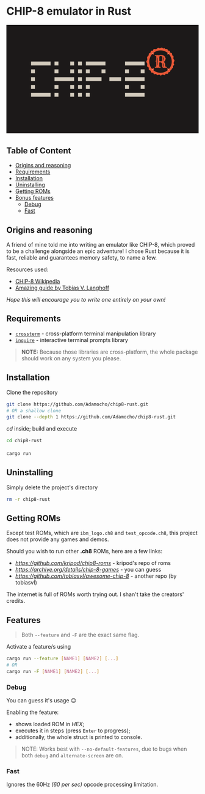 # CHIP-8 emulator in Rust
![chip8-rust logo](logo.svg)

## Table of Content
- [Origins and reasoning](#origins-and-reasoning)
- [Requirements](#requirements)
- [Installation](#installation)
- [Uninstalling](#uninstalling)
- [Getting ROMs](#getting-roms)
- [Bonus features](#features)
    - [Debug](#debug)
    - [Fast](#fast)

## Origins and reasoning
A friend of mine told me into writing an emulator like CHIP-8, which proved to be a challenge alongside an epic adventure! I chose Rust because it is fast, reliable and guarantees memory safety, to name a few.

Resources used:
+ [CHIP-8 Wikipedia](https://en.wikipedia.org/wiki/CHIP-8)
+ [Amazing guide by Tobias V. Langhoff](https://tobiasvl.github.io/blog/write-a-chip-8-emulator/)

*Hope this will encourage you to write one entirely on your own!*

## Requirements
- [`crossterm`](https://crates.io/crates/inquire) - cross-platform terminal manipulation library
- [`inquire`](https://crates.io/crates/crossterm) - interactive terminal prompts library

> **NOTE:** Because those libraries are cross-platform, the whole package should work on any system you please.

## Installation

Clone the repository
```bash
git clone https://github.com/Adamocho/chip8-rust.git
# OR a shallow clone
git clone --depth 1 https://github.com/Adamocho/chip8-rust.git
```

*cd* inside; build and execute
```bash
cd chip8-rust

cargo run
```

## Uninstalling

Simply delete the project's directory
```bash
rm -r chip8-rust
```

## Getting ROMs

Except test ROMs, which are `ibm_logo.ch8` and `test_opcode.ch8`, this project does not provide any games and demos.

Should you wish to run other **.ch8** ROMs, here are a few links:

- *https://github.com/kripod/chip8-roms* - kripod's repo of roms
- *https://archive.org/details/chip-8-games* - you can guess
- *https://github.com/tobiasvl/awesome-chip-8* - another repo (by tobiasvl)

The internet is full of ROMs worth trying out. I shan't take the creators' credits.

## Features

> Both `--feature` and `-F` are the exact same flag.

Activate a feature/s using

```bash
cargo run --feature [NAME1] [NAME2] [...]
# OR
cargo run -F [NAME1] [NAME2] [...]
```

### Debug

You can guess it's usage :wink: 

Enabling the feature: 
- shows loaded ROM in *HEX*;
- executes it in steps (press `Enter` to progress);
- additionally, the whole struct is printed to console.

> NOTE:
> Works best with `--no-default-features`, due to bugs when both `debug` and `alternate-screen` are on.

### Fast

Ignores the 60Hz *(60 per sec)* opcode processing limitation.